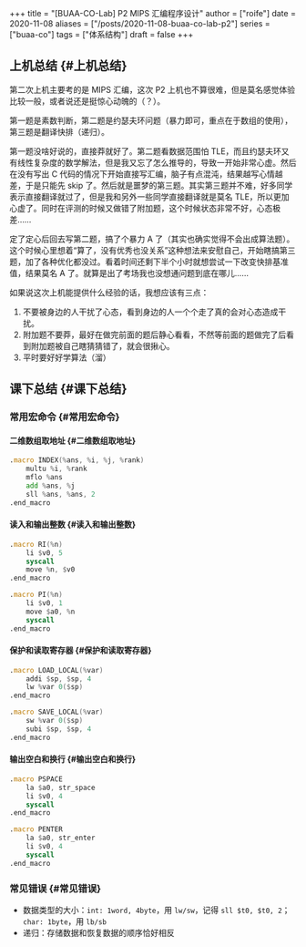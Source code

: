 +++
title = "[BUAA-CO-Lab] P2 MIPS 汇编程序设计"
author = ["roife"]
date = 2020-11-08
aliases = ["/posts/2020-11-08-buaa-co-lab-p2"]
series = ["buaa-co"]
tags = ["体系结构"]
draft = false
+++

## 上机总结 {#上机总结}

第二次上机主要考的是 MIPS 汇编，这次 P2 上机也不算很难，但是莫名感觉体验比较一般，或者说还是挺惊心动魄的（？）。

第一题是素数判断，第二题是约瑟夫环问题（暴力即可，重点在于数组的使用），第三题是翻译快排（递归）。

第一题没啥好说的，直接莽就好了。第二题看数据范围怕 TLE，而且约瑟夫环又有线性复杂度的数学解法，但是我又忘了怎么推导的，导致一开始非常心虚。然后在没有写出 C 代码的情况下开始直接写汇编，脑子有点混沌，结果越写心情越差，于是只能先 skip 了。然后就是噩梦的第三题。其实第三题并不难，好多同学表示直接翻译就过了，但是我和另外一些同学直接翻译就是莫名 TLE，所以更加心虚了。同时在评测的时候又做错了附加题，这个时候状态非常不好，心态极差……

定了定心后回去写第二题，搞了个暴力 A 了（其实也确实觉得不会出成算法题）。这个时候心里想着“算了，没有优秀也没关系”这种想法来安慰自己，开始瞎搞第三题，加了各种优化都没过。看着时间还剩下半个小时就想尝试一下改变快排基准值，结果莫名 A 了。就算是出了考场我也没想通问题到底在哪儿……

如果说这次上机能提供什么经验的话，我想应该有三点：

1.  不要被身边的人干扰了心态，看到身边的人一个个走了真的会对心态造成干扰。
2.  附加题不要莽，最好在做完前面的题后静心看看，不然等前面的题做完了后看到附加题被自己瞎猜猜错了，就会很揪心。
3.  平时要好好学算法（溜）


## 课下总结 {#课下总结}


### 常用宏命令 {#常用宏命令}


#### 二维数组取地址 {#二维数组取地址}

```asm
.macro INDEX(%ans, %i, %j, %rank)
    multu %i, %rank
    mflo %ans
    add %ans, %j
    sll %ans, %ans, 2
.end_macro
```


#### 读入和输出整数 {#读入和输出整数}

```asm
.macro RI(%n)
    li $v0, 5
    syscall
    move %n, $v0
.end_macro

.macro PI(%n)
    li $v0, 1
    move $a0, %n
    syscall
.end_macro
```


#### 保护和读取寄存器 {#保护和读取寄存器}

```asm
.macro LOAD_LOCAL(%var)
    addi $sp, $sp, 4
    lw %var 0($sp)
.end_macro

.macro SAVE_LOCAL(%var)
    sw %var 0($sp)
    subi $sp, $sp, 4
.end_macro
```


#### 输出空白和换行 {#输出空白和换行}

```asm
.macro PSPACE
    la $a0, str_space
    li $v0, 4
    syscall
.end_macro

.macro PENTER
    la $a0, str_enter
    li $v0, 4
    syscall
.end_macro
```


### 常见错误 {#常见错误}

-   数据类型的大小：`int: 1word, 4byte`，用 `lw/sw`，记得 `sll $t0, $t0, 2`；`char: 1byte`，用 `lb/sb`
-   递归：存储数据和恢复数据的顺序恰好相反
